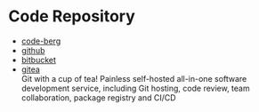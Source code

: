 # Code Repository

- [code-berg](https://codeberg.org/)
- [github](https://github.com/)
- [bitbucket](https://bitbucket.org/)
- [gitea](https://github.com/go-gitea/gitea)
  <br/>Git with a cup of tea! Painless self-hosted all-in-one software development service, including Git hosting, code
  review, team collaboration, package registry and CI/CD